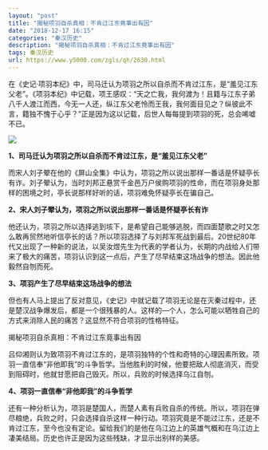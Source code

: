 ```yaml
---
layout: "post"
title: "揭秘项羽自杀真相：不肯过江东竟事出有因"
date: "2018-12-17 16:15"
categories: "秦汉历史"
description: "揭秘项羽自杀真相：不肯过江东竟事出有因"
tags: 秦汉历史
url: https://www.y5000.com/zgls/qh/2630.html
---
```






在《史记·项羽本纪》中，司马迁认为项羽之所以自杀而不肯过江东，是“羞见江东父老”。《项羽本纪》中记载，项王感叹：“天之亡我，我何渡为！且籍与江东子弟八千人渡江而西，今无一人还，纵江东父老怜而王我，我何面目见之？纵彼此不言，籍独不愧于心乎？”正是因为这以记载，后世人每每提到项羽的死，总会唏嘘不已。

![](https://img.y5000.com/uploads/allimg/160511/4-1605111T635952.jpg)

**1、司马迁认为项羽之所以自杀而不肯过江东，是“羞见江东父老”**

而宋人刘子翚在他的《屏山全集》中认为，项羽之所以说出那样一番话是怀疑亭长有诈。刘子翚认为，当时刘邦正悬赏千金邑万户侯购项羽的性命，而在项羽身处那样的困境之时，亭长说那样好听的话，项羽难免怀疑亭长在骗自己。

**2、宋人刘子翚认为，项羽之所以说出那样一番话是怀疑亭长有诈**

他还认为，项羽之所以选择逃到垓下，是希望自己能够逃脱，而四面楚歌之时又怎么敢再贸然地听信亭长的话？所以项羽选择了与刘邦军死战到最后。20世纪80年代又出现了一种新的说法，以吴汝煜先生为代表的学者认为，长期的内战给人们带来了极大的痛苦，项羽认识到这一点后，产生了尽早结束这场战争的想法。因此他毅然自刎而死。

**3、项羽产生了尽早结束这场战争的想法**

但也有人马上提出了反对意见，《史记》中就记载了项羽无论是在灭秦过程中，还是楚汉战争爆发后，都是一个很残暴的人。这样的—个人，怎么可能以牺牲自己的方式来消除人民的痛苦？这显然不符合项羽的性格特征。

揭秘项羽自杀真相：不肯过江东竟事出有因

吕仰湘则认为致项羽不肯过江东的，是项羽独特的个性和奇特的心理因素所致。项羽一直信奉“非他即我”的斗争哲学。当他胜利的时候，他要把敌人彻底消灭，而受到阻碍时，他就甘愿把自己毁灭。所以，兵败的时候选择乌江自刎。

**4、项羽一直信奉“非他即我”的斗争哲学**

还有一种分析认为，项羽是楚国人，而楚人素有兵败自杀的传统。所以，项羽在弹尽粮绝，兵败之时，只会选择自杀这样一种行动。项羽究竟是不能过江东，还是不肯过江东，至今也没有定论。留给我们的是他在乌江边上的英雄气概和在乌江边上凄美结局。历史也许正是因为这些残缺，才显示出别样的美感。
